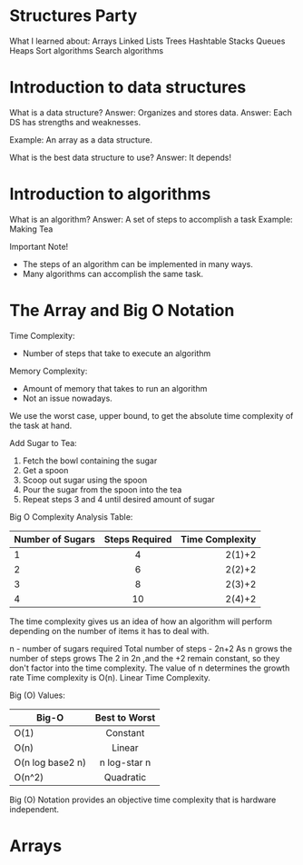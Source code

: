 # Structures Party
What I learned about: 
Arrays
Linked Lists
Trees
Hashtable
Stacks
Queues
Heaps
Sort algorithms
Search algorithms

# Introduction to data structures
What is a data structure?
Answer: Organizes and stores data.
Answer: Each DS has strengths and weaknesses.

Example: An array as a data structure.

What is the best data structure to use?
Answer: It depends!

# Introduction to algorithms
What is an algorithm?
Answer: A set of steps to accomplish a task
Example: Making Tea

Important Note! 
- The steps of an algorithm can be implemented in many ways.
- Many algorithms can accomplish the same task.

# The Array and Big O Notation

Time Complexity:
- Number of steps that take to execute an algorithm 
  
Memory Complexity:
- Amount of memory that takes to run an algorithm
- Not an issue nowadays.

We use the worst case, upper bound, to get the absolute time complexity of the task at hand.

Add Sugar to Tea:
1. Fetch the bowl containing the sugar
2. Get a spoon
3. Scoop out sugar using the spoon
4. Pour the sugar from the spoon into the tea
5. Repeat steps 3 and 4 until desired amount of sugar

Big O Complexity Analysis Table:

| Number of Sugars | Steps Required | Time Complexity|
| ------------- |:-------------:| -----:|
| 1 | 4  | 2(1)+2 |
| 2 | 6  | 2(2)+2 |
| 3 | 8  | 2(3)+2 |
| 4 | 10 | 2(4)+2 |

The time complexity gives us an idea of how an algorithm will perform depending on the number of items it has to deal with.

n - number of sugars required
Total number of steps - 2n+2
As n grows the number of steps grows
The 2 in 2n ,and the +2 remain constant, so they don't factor into the time complexity.
The value of n determines the growth rate
Time complexity is O(n).
Linear Time Complexity.

Big (O) Values:

| Big-O |   Best to Worst |
| ---- |:----:|
| O(1) | Constant | 
| O(n) | Linear | 
| O(n log base2 n)| n log-star n |
| O(n^2) | Quadratic |

Big (O) Notation provides an objective time complexity that is hardware independent.


# Arrays
